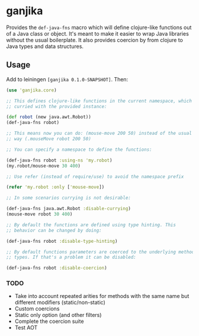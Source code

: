 # ganjika

Provides the `def-java-fns` macro which will define clojure-like
functions out of a Java class or object. It's meant to make it easier to
wrap Java libraries without the usual boilerplate. It also provides
coercion by from clojure to Java types and data structures.

## Usage

Add to leiningen `[ganjika 0.1.0-SNAPSHOT]`. Then:

```clojure
(use 'ganjika.core)

;; This defines clojure-like functions in the current namespace, which are
;; curried with the provided instance:

(def robot (new java.awt.Robot))
(def-java-fns robot)

;; This means now you can do: (mouse-move 200 50) instead of the usual
;; way (.mouseMove robot 200 50)

;; You can specify a namespace to define the functions:

(def-java-fns robot :using-ns 'my.robot)
(my.robot/mouse-move 30 400)

;; Use refer (instead of require/use) to avoid the namespace prefix

(refer 'my.robot :only ['mouse-move])

;; In some scenarios currying is not desirable:

(def-java-fns java.awt.Robot :disable-currying)
(mouse-move robot 30 400)

;; By default the functions are defined using type hinting. This
;; behavior can be changed by doing:

(def-java-fns robot :disable-type-hinting)

;; By default functions parameters are coerced to the underlying method
;; types. If that's a problem it can be disabled:

(def-java-fns robot :disable-coercion)
```

### TODO

- Take into account repeated arities for methods with the same name but
  different modifiers (static/non-static)
- Custom coercions
- Static only option (and other filters)
- Complete the coercion suite
- Test AOT
